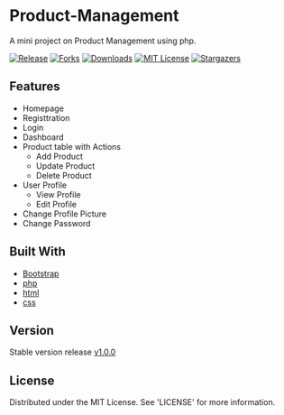 # Product-Management
A mini project on Product Management using php. 

[![Release][release-shield]][release-url]
[![Forks][forks-shield]][forks-url]
[![Downloads][downloads-shield]][downloads-url]
[![MIT License][license-shield]][license-url]
[![Stargazers][stars-shield]][stars-url]

## Features
  * Homepage
  * Registtration
  * Login
  * Dashboard
  * Product table with Actions
    * Add Product
    * Update Product
    * Delete Product
  * User Profile
    * View Profile
    * Edit Profile
  * Change Profile Picture
  * Change Password

## Built With

* [Bootstrap](https://getbootstrap.com)
* [php](https://www.php.net/)
* [html](https://html.com/)
* [css](https://www.w3.org/Style/CSS/Overview.en.html)

## Version
Stable version release [v1.0.0](https://github.com/sahaavi/Product-Management/releases)
 
## License

Distributed under the MIT License. See 'LICENSE' for more information.





<!-- MARKDOWN LINKS & IMAGES -->
[release-shield]: https://img.shields.io/github/v/release/sahaavi/Product-Management.svg?style=flat-square
[release-url]: https://github.com/sahaavi/Product-Management/releases
[forks-shield]: https://img.shields.io/github/forks/sahaavi/Product-Management.svg?style=flat-square
[forks-url]: https://github.com/sahaavi/Product-Management/network/members
[downloads-shield]: https://img.shields.io/github/downloads/sahaavi/Product-Management/total.svg?style=flat-square
[downloads-url]: https://github.com/sahaavi/Product-Management
[stars-shield]: https://img.shields.io/github/stars/sahaavi/Product-Management.svg?style=flat-square
[stars-url]: https://github.com/sahaavi/Product-Management/stargazers
[license-shield]: https://img.shields.io/github/license/sahaavi/Product-Management.svg?style=flat-square
[license-url]: https://github.com/sahaavi/Product-Management/blob/master/LICENSE
